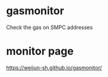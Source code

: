 # gasmonitor
Check the gas on SMPC addresses

# monitor page
<https://weijun-sh.github.io/gasmonitor/>
